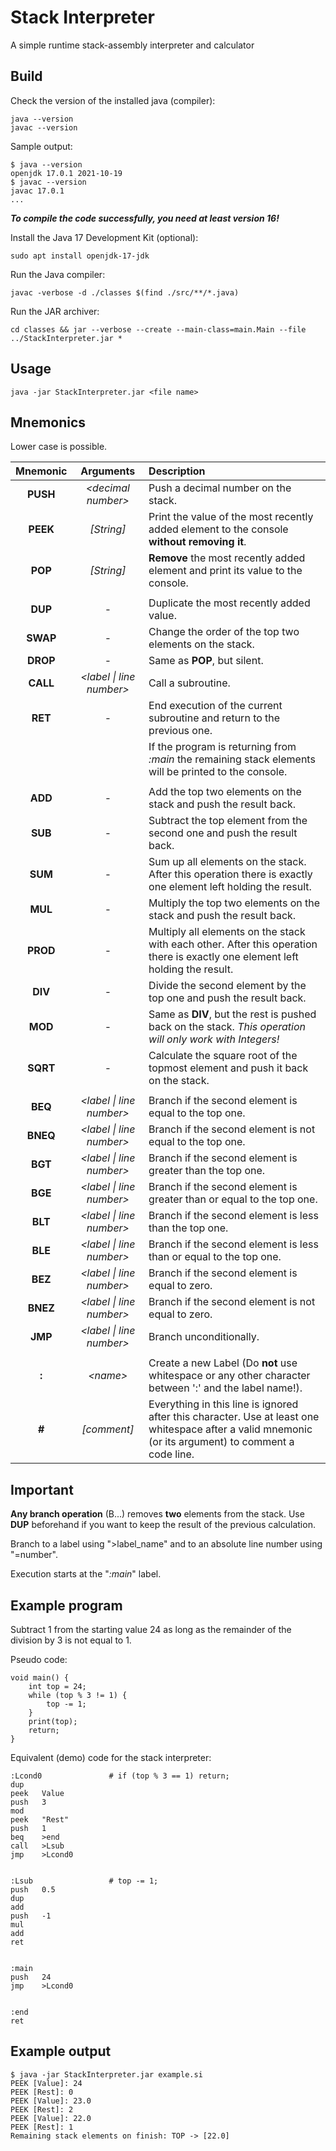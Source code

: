 # Stack Interpreter
A simple runtime stack-assembly interpreter and calculator


Build
-----

Check the version of the installed java (compiler):

    java --version
    javac --version

Sample output:

    $ java --version
    openjdk 17.0.1 2021-10-19
    $ javac --version
    javac 17.0.1
    ...

***To compile the code successfully, you need at least version 16!***

Install the Java 17 Development Kit (optional):

    sudo apt install openjdk-17-jdk

Run the Java compiler:

    javac -verbose -d ./classes $(find ./src/**/*.java)

Run the JAR archiver:

    cd classes && jar --verbose --create --main-class=main.Main --file ../StackInterpreter.jar *


Usage
-----

    java -jar StackInterpreter.jar <file name>

Mnemonics
---------

Lower case is possible.

Mnemonic | Arguments | Description
:------: | :-------: | :----------
**PUSH** | *\<decimal number\>*        | Push a decimal number on the stack.
**PEEK** | *[String]*                  | Print the value of the most recently added element to the console **without removing it**.
**POP**  | *[String]*                  | **Remove** the most recently added element and print its value to the console.
|        |                             |
**DUP**  | -                           | Duplicate the most recently added value.
**SWAP** | -                           | Change the order of the top two elements on the stack.
**DROP** | -                           | Same as **POP**, but silent.
**CALL** | *\<label \| line number\>*  | Call a subroutine.
**RET**  | -                           | End execution of the current subroutine and return to the previous one.
|        |                             | If the program is returning from *:main* the remaining stack elements will be printed to the console.
|        |                             |
**ADD**  | -                           | Add the top two elements on the stack and push the result back.
**SUB**  | -                           | Subtract the top element from the second one and push the result back.
**SUM**  | -                           | Sum up all elements on the stack. After this operation there is exactly one element left holding the result.
**MUL**  | -                           | Multiply the top two elements on the stack and push the result back.
**PROD** | -                           | Multiply all elements on the stack with each other. After this operation there is exactly one element left holding the result.
**DIV**  | -                           | Divide the second element by the top one and push the result back.
**MOD**  | -                           | Same as **DIV**, but the rest is pushed back on the stack. *This operation will only work with Integers!*
**SQRT** | -                           | Calculate the square root of the topmost element and push it back on the stack.
|        |                             |
**BEQ**  | *\<label \| line number\>*  | Branch if the second element is equal to the top one.
**BNEQ** | *\<label \| line number\>*  | Branch if the second element is not equal to the top one.
**BGT**  | *\<label \| line number\>*  | Branch if the second element is greater than the top one.
**BGE**  | *\<label \| line number\>*  | Branch if the second element is greater than or equal to the top one.
**BLT**  | *\<label \| line number\>*  | Branch if the second element is less than the top one.
**BLE**  | *\<label \| line number\>*  | Branch if the second element is less than or equal to the top one.
**BEZ**  | *\<label \| line number\>*  | Branch if the second element is equal to zero.
**BNEZ** | *\<label \| line number\>*  | Branch if the second element is not equal to zero.
**JMP**  | *\<label \| line number\>*  | Branch unconditionally.
|        |                             |
**:**    | *\<name\>*                  | Create a new Label (Do **not** use whitespace or any other character between ':' and the label name!).
**#**    | *[comment]*                 | Everything in this line is ignored after this character. Use at least one whitespace after a valid mnemonic (or its argument) to comment a code line.


Important
---------

**Any branch operation** (B...) removes **two** elements from the stack. Use **DUP** beforehand if you want to keep the result of the previous calculation.

Branch to a label using ">label_name" and to an absolute line number using "=number".

Execution starts at the "*:main*" label.


Example program
---------------

Subtract 1 from the starting value 24 as long as the remainder of the division by 3 is not equal to 1.

Pseudo code:

```
void main() {
    int top = 24;
    while (top % 3 != 1) {
        top -= 1;
    }
    print(top);
    return;
}
```

Equivalent (demo) code for the stack interpreter:

```
:Lcond0               # if (top % 3 == 1) return;
dup
peek   Value
push   3 
mod
peek   "Rest"
push   1
beq    >end
call   >Lsub
jmp    >Lcond0


:Lsub                 # top -= 1;
push   0.5
dup
add
push   -1
mul
add
ret


:main
push   24
jmp    >Lcond0


:end
ret
```


Example output
--------------

```
$ java -jar StackInterpreter.jar example.si
PEEK [Value]: 24
PEEK [Rest]: 0
PEEK [Value]: 23.0
PEEK [Rest]: 2
PEEK [Value]: 22.0
PEEK [Rest]: 1
Remaining stack elements on finish: TOP -> [22.0]
```
